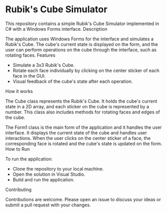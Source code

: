 # Rubik's Cube Simulator

This repository contains a simple Rubik's Cube Simulator implemented in C# with a Windows Forms interface.
Description

The application uses Windows Forms for the interface and simulates a Rubik's Cube. The cube's current state is displayed on the form, and the user can perform operations on the cube through the interface, such as rotating faces.
Features

- Simulate a 3x3 Rubik's Cube.
- Rotate each face individually by clicking on the center sticker of each face in the GUI.
- Visual feedback of the cube's state after each operation.

How it works

The Cube class represents the Rubik's Cube. It holds the cube's current state in a 2D array, and each sticker on the cube is represented by a number. This class also includes methods for rotating faces and edges of the cube.

The Form1 class is the main form of the application and it handles the user interface. It displays the current state of the cube and handles user interactions. When the user clicks on the center sticker of a face, the corresponding face is rotated and the cube's state is updated on the form.
How to Run

To run the application:

- Clone the repository to your local machine.
- Open the solution in Visual Studio.
- Build and run the application.

Contributing

Contributions are welcome. Please open an issue to discuss your ideas or submit a pull request with your changes.
